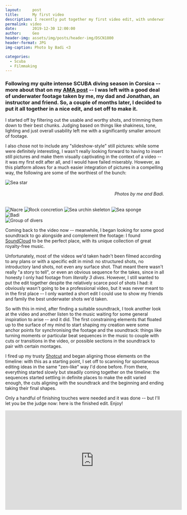 ```yaml
---
layout:     post
title:      My first video
description: I recently put together my first video edit, with underwater footage. Here's more
permalink: video
date:       2019-12-30 12:00:00
author:     Geo
header-img: assets/img/posts/header-img/DSCN1800
header-format: JPG
img-caption: Photo by Badi <3

categories:
  - Scuba
  - Filmmaking
---
```


### Following my quite intense SCUBA diving season in Corsica -- more about that on my [AMA post](/ama) -- I was left with a good deal of underwater footage taken by me, my dad and Jonathan, an instructor and friend. So, a couple of months later, I decided to put it all together in a nice edit, and set off to make it.

I started off by filtering out the usable and worthy shots, and trimming them down to their best chunks.
Judging based on things like shakiness, tone, lighting and just overall usability left me with a significantly smaller amount of footage.

I also chose not to include any "slideshow-style" still pictures: while some were definitely interesting, I wasn't really looking forward to having to insert still pictures and make them visually captivating in the context of a video -- it was my first edit after all, and I would have failed miserably.
However, as this platform allows for a much easier integration of pictures in a compelling way, the following are some of the worthiest of the bunch:

<div class="inner-wrapper">
  <div class="sm-1-col lg-threequarter-col pull-left">
    <img src="/assets/img/posts/2019-12-30/1.JPG" alt="Sea star">
    <h6 style="text-align: right"><i>Photos by me and Badi.</i></h6>
  </div>

  <div class="sm-1-col lg-onequarter-col pull-right">
    <img src="/assets/img/posts/2019-12-30/2.JPG" alt="Nacre">
    <img src="/assets/img/posts/2019-12-30/3.JPG" alt="Rock concretion">
    <img src="/assets/img/posts/2019-12-30/4.JPG" alt="Sea urchin skeleton">
    <img src="/assets/img/posts/2019-12-30/5.JPG" alt="Sea sponge">
  </div>

  <div class="sm-1-col lg-2-col pull-left">
    <img src="/assets/img/posts/2019-12-30/6.JPG" alt="Badi">
  </div>

  <div class="sm-1-col lg-2-col pull-right">
    <img src="/assets/img/posts/2019-12-30/7.JPG" alt="Group of divers">
  </div>
</div>

Coming back to the video now -- meanwhile, I began looking for some good soundtrack to go alongside and complement the footage: I found [SoundCloud](https://soundcloud.com) to be the perfect place, with its unique collection of great royalty-free music.

Unfortunately, most of the videos we'd taken hadn't been filmed according to any plans or with a specific edit in mind: no structured shots, no introductory land shots, not even any surface shot.
That meant there wasn't really "a story to tell", or even an obvious sequence for the takes, since in all honesty I only had footage from *literally 3 dives*.
However, I still wanted to put the edit together despite the relatively scarce pool of shots I had: it obviously wasn't going to be a professional video, but it was never meant to in the first place -- I only wanted a short edit I could use to show my friends and family the best underwater shots we'd taken.

So with this in mind, after finding a suitable soundtrack, I took another look at the video and another listen to the music waiting for some general inspiration to arise -- and it did.
The first constraining elements that floated up to the surface of my mind to start shaping my creation were some anchor points for synchronising the footage and the soundtrack: things like turning moments or particular beat sequences in the music to couple with cuts or transitions in the video, or possible sections in the soundtrack to pair with certain montages.

I fired up my trusty [Shotcut](https://shotcut.org) and began aligning those elements on the timeline: with this as a starting point, I set off to scanning for spontaneous editing ideas in the same "zen-like" way I'd done before.
From there, everything started slowly but steadily coming together on the timeline: the sequences started settling in definite places to make the edit varied enough, the cuts aligning with the soundtrack and the beginning and ending taking their final shapes.

Only a handful of finishing touches were needed and it was done -- but I'll let you be the judge now: here is the finished edit. Enjoy!

<iframe width="560" height="315" src="https://www.youtube-nocookie.com/embed/diCON7DF-Cc" frameborder="0" allow="accelerometer; autoplay; encrypted-media; gyroscope; picture-in-picture" allowfullscreen></iframe>

<p>
</p>